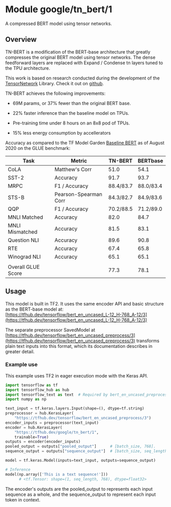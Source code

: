 # Module google/tn_bert/1

A compressed BERT model using tensor networks.

<!-- asset-path: internal -->
<!-- module-type: text-embedding -->
<!-- task: text-embedding -->
<!-- fine-tunable: true -->
<!-- format: saved_model_2 -->
<!-- language: en -->
<!-- network-architecture: transformer -->
<!-- dataset: wikipedia-and-bookscorpus -->

## Overview

TN-BERT is a modification of the BERT-base architecture that greatly compresses
the original BERT model using tensor networks. The dense feedforward layers are
replaced with Expand / Condense tn layers tuned to the TPU architecture.

This work is based on research conducted during the development of the
[TensorNetwork](https://arxiv.org/abs/1905.01330) Library. Check it out on
[github](https://github.com/google/TensorNetwork).

TN-BERT achieves the following improvements:

*   69M params, or 37% fewer than the original BERT base.

*   22% faster inference than the baseline model on TPUs.

*   Pre-training time under 8 hours on an 8x8 pod of TPUs.

*   15% less energy consumption by accellerators

Accuracy as compared to the TF Model Garden
[Baseline BERT](https://tfhub.dev/tensorflow/bert_en_uncased_L-12_H-768_A-12/3)
as of August 2020 on the GLUE benchmark:

Task               | Metric                | TN-BERT   | BERTbase
------------------ | --------------------- | --------- | ---------
CoLA               | Matthew's Corr        | 51.0      | 54.1
SST-2              | Accuracy              | 91.7      | 93.7
MRPC               | F1 / Accuracy         | 88.4/83.7 | 88.0/83.4
STS-B              | Pearson-Spearman Corr | 84.3/82.7 | 84.9/83.6
QQP                | F1 / Accuracy         | 70.2/88.5 | 71.2/89.0
MNLI Matched       | Accuracy              | 82.0      | 84.7
MNLI Mismatched    | Accuracy              | 81.5      | 83.1
Question NLI       | Accuracy              | 89.6      | 90.8
RTE                | Accuracy              | 67.4      | 65.8
Winograd NLI       | Accuracy              | 65.1      | 65.1
                   |                       |           |
Overall GLUE Score |                       | 77.3      | 78.1

## Usage

This model is built in TF2. It uses the same encoder API and basic structure as
the BERT-base model at:
[https://tfhub.dev/tensorflow/bert_en_uncased_L-12_H-768_A-12/3](https://tfhub.dev/tensorflow/bert_en_uncased_L-12_H-768_A-12/3)

The separate preprocessor SavedModel at
[https://tfhub.dev/tensorflow/bert_en_uncased_preprocess/3](https://tfhub.dev/tensorflow/bert_en_uncased_preprocess/3)
transforms plain text inputs into this format, which its documentation describes
in greater detail.

### Example use

This example uses TF2 in eager execution mode with the Keras API.

```python
import tensorflow as tf
import tensorflow_hub as hub
import tensorflow_text as text  # Required by bert_en_uncased_preprocess/3
import numpy as np

text_input = tf.keras.layers.Input(shape=(), dtype=tf.string)
preprocessor = hub.KerasLayer(
    "https://tfhub.dev/tensorflow/bert_en_uncased_preprocess/3")
encoder_inputs = preprocessor(text_input)
encoder = hub.KerasLayer(
    "https://tfhub.dev/google/tn_bert/1",
    trainable=True)
outputs = encoder(encoder_inputs)
pooled_output = outputs["pooled_output"]      # [batch_size, 768].
sequence_output = outputs["sequence_output"]  # [batch_size, seq_length, 768].

model = tf.keras.Model(inputs=text_input, outputs=sequence_output)

# Inference
model(np.array(['This is a text sequence!']))
      # <tf.Tensor: shape=(1, seq_length, 768), dtype=float32>
```

The encoder's outputs are the pooled_output to represents each input sequence as
a whole, and the sequence_output to represent each input token in context.
